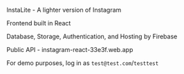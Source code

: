 InstaLite - A lighter version of Instagram

Frontend built in React

Database, Storage, Authentication, and Hosting by Firebase

Public API - instagram-react-33e3f.web.app

For demo purposes, log in as `test@test.com`/`testtest`
